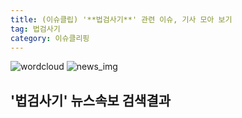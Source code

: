 ```yaml
---
title: (이슈클립) '**법검사기**' 관련 이슈, 기사 모아 보기
tag: 법검사기
category: 이슈클리핑
---
```

![wordcloud](https://s3.ap-northeast-2.amazonaws.com/lyrics101-wordcloud/2018-10-01-1538331021.png)
![news_img](https://user-images.githubusercontent.com/42597476/44507050-1206f400-a6e4-11e8-8d98-7ffbfebb353f.png)
## **'**법검사기**'** 뉴스속보 검색결과

